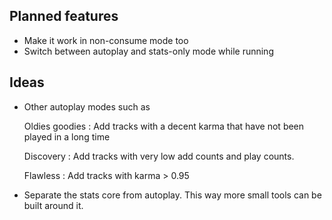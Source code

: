 Planned features
----------------

*  Make it work in non-consume mode too
*  Switch between autoplay and stats-only mode while running

Ideas
-----

*  Other autoplay modes such as

   Oldies goodies : Add tracks with a decent karma that have not been played in a long time

   Discovery : Add tracks with very low add counts and play counts.

   Flawless : Add tracks with karma > 0.95

*  Separate the stats core from autoplay. This way more small tools can be built around it.
